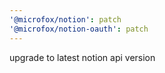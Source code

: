 ```yaml
---
'@microfox/notion': patch
'@microfox/notion-oauth': patch
---
```


upgrade to latest notion api version
